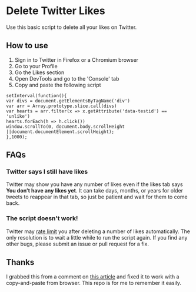 # Delete Twitter Likes

Use this basic script to delete all your likes on Twitter.

## How to use

1. Sign in to Twitter in Firefox or a Chromium browser
2. Go to your Profile
3. Go the Likes section
4. Open DevTools and go to the 'Console' tab
5. Copy and paste the following script

```
setInterval(function(){
var divs = document.getElementsByTagName('div')
var arr = Array.prototype.slice.call(divs)
var hearts = arr.filter(x => x.getAttribute('data-testid') == 'unlike')
hearts.forEach(h => h.click())
window.scrollTo(0, document.body.scrollHeight ||document.documentElement.scrollHeight);
},1000);
```

## FAQs

### Twitter says I still have likes

Twitter may show you have any number of likes even if the likes tab says **You don’t have any likes yet**. It can take days, months, or years for older tweets to reappear in that tab, so just be patient and wait for them to come back.

### The script doesn't work!

Twitter may [rate limit](https://www.cloudflare.com/learning/bots/what-is-rate-limiting) you after deleting a number of likes automatically. The only resolution is to wait a little while to run the script again. If you find any other bugs, please submit an issue or pull request for a fix.

## Thanks

I grabbed this from a comment on [this article](https://www.techjunkie.com/delete-all-twitter-likes/#comment-47485) and fixed it to work with a copy-and-paste from browser. This repo is for me to remember it easily.

